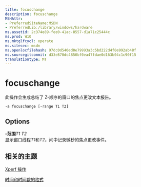 ```yaml
---
title: focuschange
description: focuschange
MSHAttr:
- PreferredSiteName:MSDN
- PreferredLib:/library/windows/hardware
ms.assetid: 2c374e89-fee0-41ac-8557-d1a71c25444c
ms.prod: W10
ms.mktglfcycl: operate
ms.sitesec: msdn
ms.openlocfilehash: 97dc0d540ed0e79993a3c5bd222d4f0e992ab48f
ms.sourcegitcommit: d33e870dc4850bf0ea47fdae0d163b04c1c90f15
translationtype: MT
---
```

# <a name="focuschange"></a>focuschange


此操作会生成总结了 Z-顺序的窗口的焦点更改文本报告。

``` syntax
-a focuschange [-range T1 T2]
```

## <a name="options"></a>Options


<a href="" id="-ranget1-t2"></a>**-范围***T1 T2*  
显示窗口线程*T1*和*T2*，间中记录微秒的焦点更改事件。

## <a name="related-topics"></a>相关的主题


[Xperf 操作](xperf-actions.md)

[时间和时间戳的格式](time-and-timestamp-formats.md)

 

 







